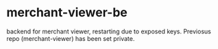 # merchant-viewer-be
backend for merchant viewer, restarting due to exposed keys. Previosus repo (merchant-viewer) has been set private.
